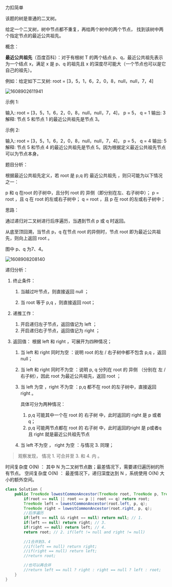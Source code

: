 力扣简单



该题的树是普通的二叉树。

给定一个二叉树，树中节点都不重复，再给两个树中的两个节点， 找到该树中两个指定节点的最近公共祖先。


概念：

**最近公共祖先**（百度百科）：对于有根树 T 的两个结点 p、q，最近公共祖先表示为一个结点 x，满足 x 是 p、q 的祖先且 x 的深度尽可能大（一个节点也可以是它自己的祖先）。



例如：给定如下二叉树:  root = [3，5，1，6，2，0，8，null，null，7，4] 

![1608902611941](F:/项目/Git-md/ZJW-Summary/assets/1608902611941.png)

示例 1:

输入: root = [3，5，1，6，2，0，8，null，null，7，4]， p = 5， q = 1
输出: 3
解释: 节点 5 和节点 1 的最近公共祖先是节点 3。



示例 2:

输入: root = [3，5，1，6，2，0，8，null，null，7，4]， p = 5， q = 4
输出: 5
解释: 节点 5 和节点 4 的最近公共祖先是节点 5。因为根据定义最近公共祖先节点可以为节点本身。





题目分析：

根据最近公共祖先定义，若 root 是 p,q 的 最近公共祖先 ，则只可能为以下情况之一：

p 和 q 在root 的子树中，且分列 root 的 异侧（即分别在左、右子树中）；
p = root ，且 q 在 root 的左或右子树中；
q = root ，且 p 在 root 的左或右子树中；

思路：

通过递归对二叉树进行后序遍历，当遇到节点 p 或 q 时返回。

从底至顶回溯，当节点 p，q 在节点 root 的异侧时，节点 root 即为最近公共祖先，则向上返回 root 。



图中 p、q 为7、4。

![1608908208140](F:/项目/Git-md/ZJW-Summary/assets/1608908208140.png)



递归分析：

1. 终止条件：

   1. 当越过叶节点，则直接返回 null ；

   2. 当 root 等于 p,q ，则直接返回 root；

2. 递推工作：

   1. 开启递归左子节点，返回值记为 left ；
   2. 开启递归右子节点，返回值记为 right ；

3. 返回值： 根据 left 和 right ，可展开为四种情况；

   1. 当 left 和 right 同时为空 ：说明 root 的左 / 右子树中都不包含 p,q ，返回 null；

   2. 当 left 和 right 同时不为空 ：说明 p, q 分列在 root 的 异侧 （分别在 左 / 右子树），因此 root 为最近公共祖先，返回 root ；

   3. 当 left 为空 ，right 不为空 ：p,q 都不在 root 的左子树中，直接返回 right 。

      具体可分为两种情况：

      1. p,q 可能其中一个在 root 的 右子树 中，此时返回的 right 是 p 或者 q；
      2. p,q 可能两节点都在 root 的 右子树 中，此时返回的right 是 p或者q 且 right 就是最近公共祖先节点 

   4. 当 left 不为空 ， right 为空 ：与情况 3. 同理；

> 观察发现， 情况 1. 可合并至 3. 和 4. 内 。



时间复杂度 O(N) ： 其中 N 为二叉树节点数；最差情况下，需要递归遍历树的所有节点。
空间复杂度 O(N) ： 最差情况下，递归深度达到 N ，系统使用 O(N) 大小的额外空间。

````java
class Solution {
    public TreeNode lowestCommonAncestor(TreeNode root, TreeNode p, TreeNode q) {
        if(root == null || root == p || root == q) return root;
        TreeNode left = lowestCommonAncestor(root.left, p, q);
        TreeNode right = lowestCommonAncestor(root.right, p, q);
        //后序遍历
        if(left == null && right == null) return null; // 1.
        if(left == null) return right; // 3.
        if(right == null) return left; // 4.
        return root; // 2. if(left != null and right != null)
        
        //1合并到3、4
        //if(left == null) return right;
        //if(right == null) return left;
        //return root;

        //也可以再合并
        //return left == null ? right : right == null ? left : root;
    }
}
````
